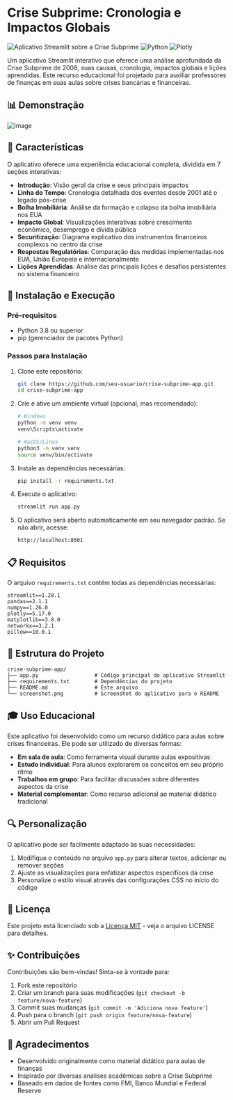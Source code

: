 # Crise Subprime: Cronologia e Impactos Globais

![Aplicativo Streamlit sobre a Crise Subprime](https://img.shields.io/badge/Streamlit-FF4B4B?style=for-the-badge&logo=Streamlit&logoColor=white)
![Python](https://img.shields.io/badge/Python-3776AB?style=for-the-badge&logo=python&logoColor=white)
![Plotly](https://img.shields.io/badge/Plotly-3F4F75?style=for-the-badge&logo=plotly&logoColor=white)

Um aplicativo Streamlit interativo que oferece uma análise aprofundada da Crise Subprime de 2008, suas causas, cronologia, impactos globais e lições aprendidas. Este recurso educacional foi projetado para auxiliar professores de finanças em suas aulas sobre crises bancárias e financeiras.

## 📊 Demonstração

![image](https://github.com/user-attachments/assets/5c5cfdb3-3f83-4991-8b70-eb9b91b2bf96)

## 🚀 Características

O aplicativo oferece uma experiência educacional completa, dividida em 7 seções interativas:

- **Introdução**: Visão geral da crise e seus principais impactos
- **Linha do Tempo**: Cronologia detalhada dos eventos desde 2001 até o legado pós-crise
- **Bolha Imobiliária**: Análise da formação e colapso da bolha imobiliária nos EUA
- **Impacto Global**: Visualizações interativas sobre crescimento econômico, desemprego e dívida pública
- **Securitização**: Diagrama explicativo dos instrumentos financeiros complexos no centro da crise
- **Respostas Regulatórias**: Comparação das medidas implementadas nos EUA, União Europeia e internacionalmente
- **Lições Aprendidas**: Análise das principais lições e desafios persistentes no sistema financeiro

## 🔧 Instalação e Execução

### Pré-requisitos

- Python 3.8 ou superior
- pip (gerenciador de pacotes Python)

### Passos para Instalação

1. Clone este repositório:
   ```bash
   git clone https://github.com/seu-usuario/crise-subprime-app.git
   cd crise-subprime-app
   ```

2. Crie e ative um ambiente virtual (opcional, mas recomendado):
   ```bash
   # Windows
   python -m venv venv
   venv\Scripts\activate
   
   # macOS/Linux
   python3 -m venv venv
   source venv/bin/activate
   ```

3. Instale as dependências necessárias:
   ```bash
   pip install -r requirements.txt
   ```

4. Execute o aplicativo:
   ```bash
   streamlit run app.py
   ```

5. O aplicativo será aberto automaticamente em seu navegador padrão. Se não abrir, acesse:
   ```
   http://localhost:8501
   ```

## 📋 Requisitos

O arquivo `requirements.txt` contém todas as dependências necessárias:

```
streamlit==1.28.1
pandas==2.1.1
numpy==1.26.0
plotly==5.17.0
matplotlib==3.8.0
networkx==3.2.1
pillow==10.0.1
```

## 🧩 Estrutura do Projeto

```
crise-subprime-app/
├── app.py                  # Código principal do aplicativo Streamlit
├── requirements.txt        # Dependências do projeto
├── README.md               # Este arquivo
└── screenshot.png          # Screenshot do aplicativo para o README
```

## 🎓 Uso Educacional

Este aplicativo foi desenvolvido como um recurso didático para aulas sobre crises financeiras. Ele pode ser utilizado de diversas formas:

- **Em sala de aula**: Como ferramenta visual durante aulas expositivas
- **Estudo individual**: Para alunos explorarem os conceitos em seu próprio ritmo
- **Trabalhos em grupo**: Para facilitar discussões sobre diferentes aspectos da crise
- **Material complementar**: Como recurso adicional ao material didático tradicional

## 🔍 Personalização

O aplicativo pode ser facilmente adaptado às suas necessidades:

1. Modifique o conteúdo no arquivo `app.py` para alterar textos, adicionar ou remover seções
2. Ajuste as visualizações para enfatizar aspectos específicos da crise
3. Personalize o estilo visual através das configurações CSS no início do código

## 📝 Licença

Este projeto está licenciado sob a [Licença MIT](LICENSE) - veja o arquivo LICENSE para detalhes.

## ✨ Contribuições

Contribuições são bem-vindas! Sinta-se à vontade para:

1. Fork este repositório
2. Criar um branch para suas modificações (`git checkout -b feature/nova-feature`)
3. Commit suas mudanças (`git commit -m 'Adiciona nova feature'`)
4. Push para o branch (`git push origin feature/nova-feature`)
5. Abrir um Pull Request

## 👏 Agradecimentos

- Desenvolvido originalmente como material didático para aulas de finanças
- Inspirado por diversas análises acadêmicas sobre a Crise Subprime
- Baseado em dados de fontes como FMI, Banco Mundial e Federal Reserve
